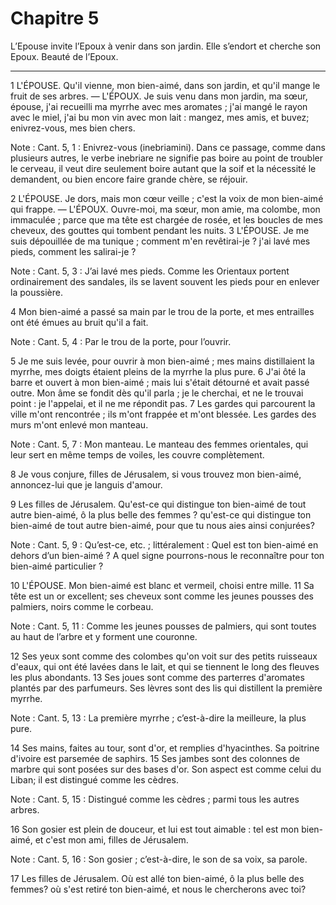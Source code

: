 # Chapitre 5

L’Epouse invite l’Epoux à venir dans son jardin.
Elle s’endort et cherche son Epoux.
Beauté de l’Epoux.

***

1 L'ÉPOUSE. Qu'il vienne, mon bien-aimé, dans son jardin, et qu'il mange le fruit de ses arbres. — L'ÉPOUX. Je suis venu dans mon jardin, ma sœur, épouse, j'ai recueilli ma myrrhe avec mes aromates ; j'ai mangé le rayon avec le miel, j'ai bu mon vin avec mon lait : mangez, mes amis, et buvez; enivrez-vous, mes bien chers.

<span class="bible-note">Note : </span> Cant. 5, 1 : Enivrez-vous (inebriamini). Dans ce passage, comme dans plusieurs autres, le verbe inebriare ne signifie pas boire au point de troubler le cerveau, il veut dire seulement boire autant que la soif et la nécessité le demandent, ou bien encore faire grande chère, se réjouir.


2 L'ÉPOUSE. Je dors, mais mon cœur veille ; c'est la voix de mon bien-aimé qui frappe.
— L'ÉPOUX. Ouvre-moi, ma sœur, mon amie, ma colombe, mon immaculée ; parce que ma tête est chargée de rosée, et les boucles de mes cheveux, des gouttes qui tombent pendant les nuits. 3 L'ÉPOUSE. Je me suis dépouillée de ma tunique ; comment m'en revêtirai-je ? j'ai lavé mes pieds, comment les salirai-je ?

<span class="bible-note">Note : </span> Cant. 5, 3 : J’ai lavé mes pieds. Comme les Orientaux portent ordinairement des sandales, ils se lavent souvent les pieds pour en enlever la poussière.

4 Mon bien-aimé a passé sa main par le trou de la porte, et mes entrailles ont été émues au bruit qu'il a fait.

<span class="bible-note">Note : </span> Cant. 5, 4 : Par le trou de la porte, pour l’ouvrir.

5 Je me suis levée, pour ouvrir à mon bien-aimé ; mes mains distillaient la myrrhe, mes doigts étaient pleins de la myrrhe la plus pure. 6 J'ai ôté la barre et ouvert à mon bien-aimé ; mais lui s'était détourné et avait passé outre. Mon âme se fondit dès qu'il parla ; je le cherchai, et ne le trouvai point : je l'appelai, et il ne me répondit pas. 7 Les gardes qui parcourent la ville m'ont rencontrée ; ils m'ont frappée et m'ont blessée. Les gardes des murs m'ont enlevé mon manteau.

<span class="bible-note">Note : </span> Cant. 5, 7 : Mon manteau. Le manteau des femmes orientales, qui leur sert en même temps de voiles, les couvre complètement.

8 Je vous conjure, filles de Jérusalem, si vous trouvez mon bien-aimé, annoncez-lui que je languis d'amour.


9 Les filles de Jérusalem. Qu'est-ce qui distingue ton bien-aimé de tout autre bien-aimé, ô la plus belle des femmes ? qu'est-ce qui distingue ton bien-aimé de tout autre bien-aimé, pour que tu nous aies ainsi conjurées?

<span class="bible-note">Note : </span> Cant. 5, 9 : Qu’est-ce, etc. ; littéralement : Quel est ton bien-aimé en dehors d’un bien-aimé ? A quel signe pourrons-nous le reconnaître pour ton bien-aimé particulier ?


10 L'ÉPOUSE. Mon bien-aimé est blanc et vermeil, choisi entre mille. 11 Sa tête est un or excellent; ses cheveux sont comme les jeunes pousses des palmiers, noirs comme le corbeau.

<span class="bible-note">Note : </span> Cant. 5, 11 : Comme les jeunes pousses de palmiers, qui sont toutes au haut de l’arbre et y forment une couronne.

12 Ses yeux sont comme des colombes qu'on voit sur des petits ruisseaux d'eaux, qui ont été lavées dans le lait, et qui se tiennent le long des fleuves les plus abondants. 13 Ses joues sont comme des parterres d'aromates plantés par des parfumeurs. Ses lèvres sont des lis qui distillent la première myrrhe.

<span class="bible-note">Note : </span> Cant. 5, 13 : La première myrrhe ; c’est-à-dire la meilleure, la plus pure.

14 Ses mains, faites au tour, sont d'or, et remplies d'hyacinthes. Sa poitrine d'ivoire est parsemée de saphirs. 15 Ses jambes sont des colonnes de marbre qui sont posées sur des bases d'or. Son aspect est comme celui du Liban; il est distingué comme les cèdres.

<span class="bible-note">Note : </span> Cant. 5, 15 : Distingué comme les cèdres ; parmi tous les autres arbres.

16 Son gosier est plein de douceur, et lui est tout aimable : tel est mon bien-aimé, et c'est mon ami, filles de Jérusalem.

<span class="bible-note">Note : </span> Cant. 5, 16 : Son gosier ; c’est-à-dire, le son de sa voix, sa parole.

17 Les filles de Jérusalem. Où est allé ton bien-aimé, ô la plus belle des femmes? où s'est retiré ton bien-aimé, et nous le chercherons avec toi?

